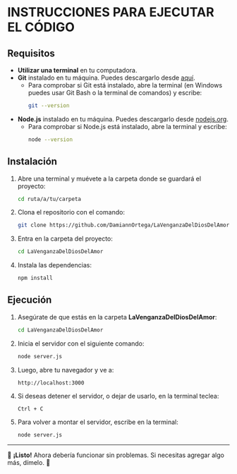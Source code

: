 # INSTRUCCIONES PARA EJECUTAR EL CÓDIGO

## Requisitos
- **Utilizar una terminal** en tu computadora.
- **Git** instalado en tu máquina. Puedes descargarlo desde [aquí](https://git-scm.com/downloads).
  - Para comprobar si Git está instalado, abre la terminal (en Windows puedes usar Git Bash o la terminal de comandos) y escribe:
    ```bash
    git --version
    ```
- **Node.js** instalado en tu máquina. Puedes descargarlo desde [nodejs.org](https://nodejs.org).
  - Para comprobar si Node.js está instalado, abre la terminal y escribe:
    ```bash
    node --version
    ```

## Instalación
1. Abre una terminal y muévete a la carpeta donde se guardará el proyecto:
    ```bash
    cd ruta/a/tu/carpeta
    ```
2. Clona el repositorio con el comando:
    ```bash
    git clone https://github.com/DamiannOrtega/LaVenganzaDelDiosDelAmor.git
    ```
3. Entra en la carpeta del proyecto:
    ```bash
    cd LaVenganzaDelDiosDelAmor
    ```
4. Instala las dependencias:
    ```bash
    npm install
    ```

## Ejecución
1. Asegúrate de que estás en la carpeta **LaVenganzaDelDiosDelAmor**:
    ```bash
    cd LaVenganzaDelDiosDelAmor
    ```
2. Inicia el servidor con el siguiente comando:
    ```bash
    node server.js
    ```
3. Luego, abre tu navegador y ve a:
    ```
    http://localhost:3000
    ```
4. Si deseas detener el servidor, o dejar de usarlo, en la terminal teclea:
    ```plaintext
    Ctrl + C
    ```
5. Para volver a montar el servidor, escribe en la terminal:
    ```bash
    node server.js
    ```

---

👏 **¡Listo!** Ahora debería funcionar sin problemas. Si necesitas agregar algo más, dímelo. 🚀

